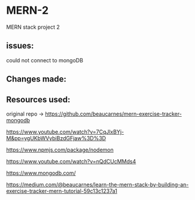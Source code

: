 # MERN-2
MERN stack project 2


## issues:

could not connect to mongoDB


## Changes made:



## Resources used: 

original repo -> https://github.com/beaucarnes/mern-exercise-tracker-mongodb

https://www.youtube.com/watch?v=7CqJlxBYj-M&pp=ygUKbWVybiBzdGFjaw%3D%3D

https://www.npmjs.com/package/nodemon

https://www.youtube.com/watch?v=nQdCUcMMds4

https://www.mongodb.com/

https://medium.com/@beaucarnes/learn-the-mern-stack-by-building-an-exercise-tracker-mern-tutorial-59c13c1237a1